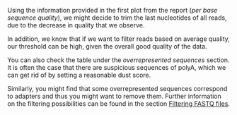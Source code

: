 Using the information provided in the first plot from the report (*per base sequence quality*), we might decide to trim the last nucleotides of all reads, due to the decrease in quality that we observe. 

In addition, we know that if we want to filter reads based on average quality, our threshold can be high, given the overall good quality of the data. 

You can also check the table under the *overrepresented sequences* section. It is often the case that there are suspicious sequences of polyA, which we can get rid of by setting a reasonable dust score. 

Similarly, you might find that some overrepresented sequences correspond to adapters and thus you might want to remove them. Further information on the filtering possibilities can be found in the section [Filtering FASTQ files](../doc/13.filtering_fastq.md).



